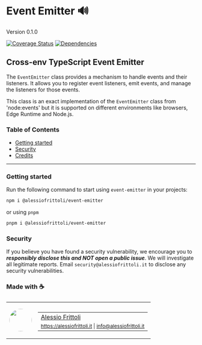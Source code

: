 # Event Emitter 🔊

Version 0.1.0

[![Coverage Status](https://coveralls.io/repos/github/alessiofrittoli/event-emitter/badge.svg)](https://coveralls.io/github/alessiofrittoli/event-emitter) [![Dependencies](https://img.shields.io/librariesio/release/npm/%40alessiofrittoli%2Fevent-emitter)](https://libraries.io/npm/%40alessiofrittoli%2Fevent-emitter)

## Cross-env TypeScript Event Emitter

The `EventEmitter` class provides a mechanism to handle events and their listeners.
It allows you to register event listeners, emit events, and manage the listeners for those events.

This class is an exact implementation of the `EventEmitter` class from 'node:events'
but it is supported on different environments like browsers, Edge Runtime and Node.js.

### Table of Contents

- [Getting started](#getting-started)
- [Security](#security)
- [Credits](#made-with-)

---

### Getting started

Run the following command to start using `event-emitter` in your projects:

```bash
npm i @alessiofrittoli/event-emitter
```

or using `pnpm`

```bash
pnpm i @alessiofrittoli/event-emitter
```

<!-- ---

### Development

#### Install depenendencies

```bash
npm install
```

or using `pnpm`

```bash
pnpm i
```

#### Build your source code

Run the following command to build code for distribution.

```bash
pnpm build
```

#### [ESLint](https://www.npmjs.com/package/eslint)

warnings / errors check.

```bash
pnpm lint
```

#### [Jest](https://npmjs.com/package/jest)

Run all the defined test suites by running the following:

```bash
# Run tests and watch file changes.
pnpm test:watch

# Run tests and watch file changes with jest-environment-jsdom.
pnpm test:jsdom

# Run tests in a CI environment.
pnpm test:ci

# Run tests in a CI environment with jest-environment-jsdom.
pnpm test:ci:jsdom
```

You can eventually run specific suits like so:

```bash
pnpm test:jest
pnpm test:jest:jsdom
```

Run tests with coverage.

An HTTP server is then started to serve coverage files from `./coverage` folder.

⚠️ You may see a blank page the first time you run this command. Simply refresh the browser to see the updates.

```bash
test:coverage:serve
```

---

### Contributing

Contributions are truly welcome!\
Please refer to the [Contributing Doc](./CONTRIBUTING.md) for more information on how to start contributing to this project.

--- -->

### Security

If you believe you have found a security vulnerability, we encourage you to **_responsibly disclose this and NOT open a public issue_**. We will investigate all legitimate reports. Email `security@alessiofrittoli.it` to disclose any security vulnerabilities.

### Made with ☕

<table style='display:flex;gap:20px;'>
	<tbody>
		<tr>
			<td>
				<img src='https://avatars.githubusercontent.com/u/35973186' style='width:60px;border-radius:50%;object-fit:contain;'>
			</td>
			<td>
				<table style='display:flex;gap:2px;flex-direction:column;'>
					<tbody>
						<tr>
							<td>
								<a href='https://github.com/alessiofrittoli' target='_blank' rel='noopener'>Alessio Frittoli</a>
							</td>
						</tr>
						<tr>
							<td>
								<small>
									<a href='https://alessiofrittoli.it' target='_blank' rel='noopener'>https://alessiofrittoli.it</a> |
									<a href='mailto:info@alessiofrittoli.it' target='_blank' rel='noopener'>info@alessiofrittoli.it</a>
								</small>
							</td>
						</tr>
					</tbody>
				</table>
			</td>
		</tr>
	</tbody>
</table>